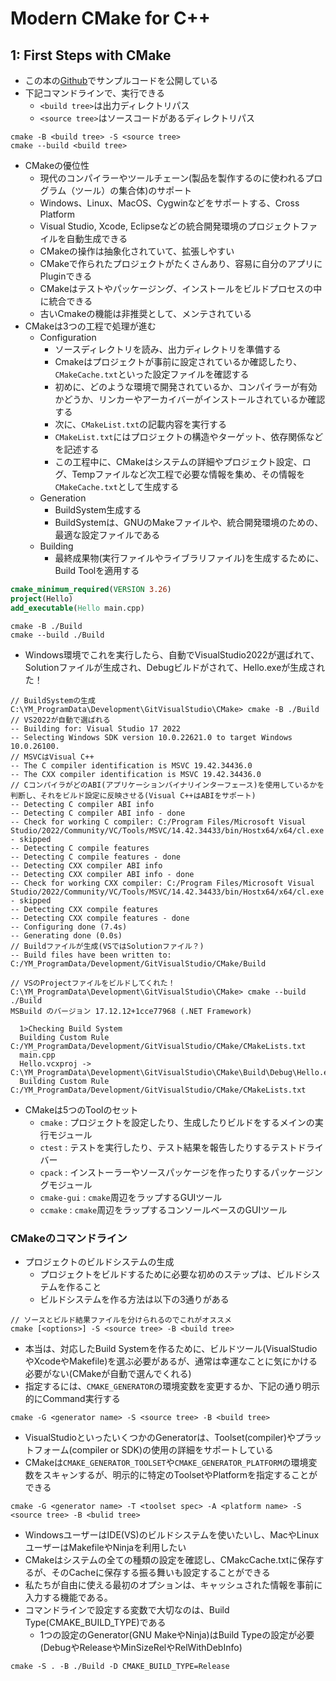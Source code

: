 # Modern CMake for C++

## 1: First Steps with CMake

- この本の[Github](https://github.com/PacktPublishing/Modern-CMake-for-Cpp-2E/tree/main/examples)でサンプルコードを公開している
- 下記コマンドラインで、実行できる
  - `<build tree>`は出力ディレクトリパス
  - `<source tree>`はソースコードがあるディレクトリパス

```shell
cmake -B <build tree> -S <source tree>
cmake --build <build tree>
```

- CMakeの優位性
  - 現代のコンパイラーやツールチェーン(製品を製作するのに使われるプログラム（ツール）の集合体)のサポート
  - Windows、Linux、MacOS、Cygwinなどをサポートする、Cross Platform
  - Visual Studio, Xcode, Eclipseなどの統合開発環境のプロジェクトファイルを自動生成できる
  - CMakeの操作は抽象化されていて、拡張しやすい
  - CMakeで作られたプロジェクトがたくさんあり、容易に自分のアプリにPluginできる
  - CMakeはテストやパッケージング、インストールをビルドプロセスの中に統合できる
  - 古いCmakeの機能は非推奨として、メンテされている
- CMakeは3つの工程で処理が進む
  - Configuration
    - ソースディレクトリを読み、出力ディレクトリを準備する
    - Cmakeはプロジェクトが事前に設定されているか確認したり、`CMakeCache.txt`といった設定ファイルを確認する
    - 初めに、どのような環境で開発されているか、コンパイラーが有効かどうか、リンカーやアーカイバーがインストールされているか確認する
    - 次に、`CMakeList.txt`の記載内容を実行する
    - `CMakeList.txt`にはプロジェクトの構造やターゲット、依存関係などを記述する
    - この工程中に、CMakeはシステムの詳細やプロジェクト設定、ログ、Tempファイルなど次工程で必要な情報を集め、その情報を`CMakeCache.txt`として生成する
  - Generation
    - BuildSystem生成する
    - BuildSystemは、GNUのMakeファイルや、統合開発環境のための、最適な設定ファイルである
  - Building
    - 最終成果物(実行ファイルやライブラリファイル)を生成するために、Build Toolを適用する

```cmake
cmake_minimum_required(VERSION 3.26)
project(Hello)
add_executable(Hello main.cpp)
```

```shell
cmake -B ./Build
cmake --build ./Build
```

- Windows環境でこれを実行したら、自動でVisualStudio2022が選ばれて、Solutionファイルが生成され、Debugビルドがされて、Hello.exeが生成された！

```
// BuildSystemの生成
C:\YM_ProgramData\Development\GitVisualStudio\CMake> cmake -B ./Build
// VS2022が自動で選ばれる
-- Building for: Visual Studio 17 2022
-- Selecting Windows SDK version 10.0.22621.0 to target Windows 10.0.26100.
// MSVCはVisual C++
-- The C compiler identification is MSVC 19.42.34436.0
-- The CXX compiler identification is MSVC 19.42.34436.0
// CコンパイラがどのABI(アプリケーションバイナリインターフェース)を使用しているかを判断し、それをビルド設定に反映させる(Visual C++はABIをサポート)
-- Detecting C compiler ABI info
-- Detecting C compiler ABI info - done
-- Check for working C compiler: C:/Program Files/Microsoft Visual Studio/2022/Community/VC/Tools/MSVC/14.42.34433/bin/Hostx64/x64/cl.exe - skipped
-- Detecting C compile features
-- Detecting C compile features - done
-- Detecting CXX compiler ABI info
-- Detecting CXX compiler ABI info - done
-- Check for working CXX compiler: C:/Program Files/Microsoft Visual Studio/2022/Community/VC/Tools/MSVC/14.42.34433/bin/Hostx64/x64/cl.exe - skipped
-- Detecting CXX compile features
-- Detecting CXX compile features - done
-- Configuring done (7.4s)
-- Generating done (0.0s)
// Buildファイルが生成(VSではSolutionファイル？)
-- Build files have been written to: C:/YM_ProgramData/Development/GitVisualStudio/CMake/Build
```

```
// VSのProjectファイルをビルドしてくれた！
C:\YM_ProgramData\Development\GitVisualStudio\CMake> cmake --build ./Build
MSBuild のバージョン 17.12.12+1cce77968 (.NET Framework)

  1>Checking Build System
  Building Custom Rule C:/YM_ProgramData/Development/GitVisualStudio/CMake/CMakeLists.txt
  main.cpp
  Hello.vcxproj -> C:\YM_ProgramData\Development\GitVisualStudio\CMake\Build\Debug\Hello.exe
  Building Custom Rule C:/YM_ProgramData/Development/GitVisualStudio/CMake/CMakeLists.txt
```

- CMakeは5つのToolのセット
  - `cmake` : プロジェクトを設定したり、生成したりビルドをするメインの実行モジュール
  - `ctest` : テストを実行したり、テスト結果を報告したりするテストドライバー
  - `cpack` : インストーラーやソースパッケージを作ったりするパッケージングモジュール
  - `cmake-gui` : `cmake`周辺をラップするGUIツール
  - `ccmake` : `cmake`周辺をラップするコンソールベースのGUIツール

### CMakeのコマンドライン

- プロジェクトのビルドシステムの生成
  - プロジェクトをビルドするために必要な初めのステップは、ビルドシステムを作ること
  - ビルドシステムを作る方法は以下の3通りがある

```shell
// ソースとビルド結果ファイルを分けられるのでこれがオススメ
cmake [<options>] -S <source tree> -B <build tree>
```

- 本当は、対応したBuild Systemを作るために、ビルドツール(VisualStudioやXcodeやMakefile)を選ぶ必要があるが、通常は幸運なことに気にかける必要がない(CMakeが自動で選んでくれる)
- 指定するには、`CMAKE_GENERATOR`の環境変数を変更するか、下記の通り明示的にCommand実行する

```shell
cmake -G <generator name> -S <source tree> -B <build tree>
```

- VisualStudioといったいくつかのGeneratorは、Toolset(compiler)やプラットフォーム(compiler or SDK)の使用の詳細をサポートしている
- CMakeは`CMAKE_GENERATOR_TOOLSET`や`CMAKE_GENERATOR_PLATFORM`の環境変数をスキャンするが、明示的に特定のToolsetやPlatformを指定することができる

```shell
cmake -G <generator name> -T <toolset spec> -A <platform name> -S <source tree> -B <bulid tree>
```

- WindowsユーザーはIDE(VS)のビルドシステムを使いたいし、MacやLinuxユーザーはMakefileやNinjaを利用したい
- CMakeはシステムの全ての種類の設定を確認し、CMakcCache.txtに保存するが、そのCacheに保存する振る舞いも設定することができる
- 私たちが自由に使える最初のオプションは、キャッシュされた情報を事前に入力する機能である。
- コマンドラインで設定する変数で大切なのは、Build Type(CMAKE_BUILD_TYPE)である
  - 1つの設定のGenerator(GNU MakeやNinja)はBuild Typeの設定が必要(DebugやReleaseやMinSizeRelやRelWithDebInfo)

```shell
cmake -S . -B ./Build -D CMAKE_BUILD_TYPE=Release
```  

